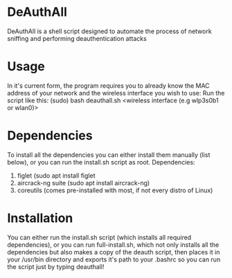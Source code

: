# DeAuthAll

DeAuthAll is a shell script designed to automate the process of network sniffing and performing deauthentication attacks

# Usage
In it's current form, the program requires you to already know the MAC address of your network and the wireless interface you wish to use:
Run the script like this:
(sudo) bash deauthall.sh <MAC address of AP> <wireless interface (e.g wlp3s0b1 or wlan0)>


# Dependencies
To install all the dependencies you can either install them manually (list below), or you can run the install.sh script as root.
Dependencies:
1. figlet (sudo apt install figlet
2. aircrack-ng suite (sudo apt install aircrack-ng)
3. coreutils (comes pre-installed with most, if not every distro of Linux)

# Installation
You can either run the install.sh script (which installs all required dependencies), or you can run full-install.sh, which not only installs all the dependencies but also makes a copy of the deauth script, then places it in your /usr/bin directory and exports it's path to your .bashrc so you can run the script just by typing deauthall!
